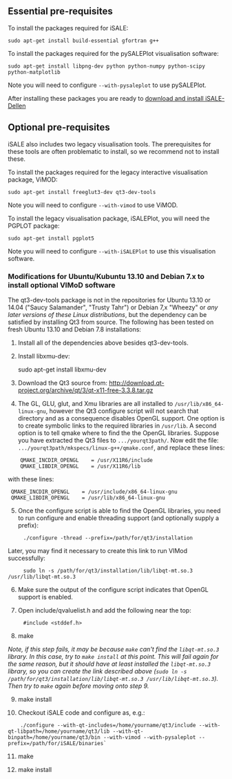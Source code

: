 ## Essential pre-requisites

To install the packages required for iSALE:

    sudo apt-get install build-essential gfortran g++ 

To install the packages required for the pySALEPlot visualisation software:

    sudo apt-get install libpng-dev python python-numpy python-scipy python-matplotlib 

Note you will need to configure `--with-pysaleplot` to use pySALEPlot.

After installing these packages you are ready to [download and install iSALE-Dellen](Installation-instructions#installing-isale-dellen-for-scientific-use)

## Optional pre-requisites

iSALE also includes two legacy visualisation tools. The prerequisites for these tools are often problematic to install, so we recommend not to install these.

To install the packages required for the legacy interactive visualisation package, ViMOD:

    sudo apt-get install freeglut3-dev qt3-dev-tools

Note you will need to configure `--with-vimod` to use ViMOD. 

To install the legacy visualisation package, iSALEPlot, you will need the PGPLOT package:

    sudo apt-get install pgplot5

Note you will need to configure `--with-iSALEPlot` to use this visualisation software.


### Modifications for Ubuntu/Kubuntu 13.10 and Debian 7.x to install optional VIMoD software

The qt3-dev-tools package is not in the repositories for Ubuntu 13.10 or 14.04 ("Saucy Salamander", "Trusty Tahr") or Debian 7,x "Wheezy" or *any later versions of these Linux distributions*, but the dependency can be satisfied by installing Qt3 from source. The following has been tested on fresh Ubuntu 13.10 and Debian 7.8 installations:

1. Install all of the dependencies above besides qt3-dev-tools.

2. Install libxmu-dev:

    sudo apt-get install libxmu-dev

3. Download the Qt3 source from: http://download.qt-project.org/archive/qt/3/qt-x11-free-3.3.8.tar.gz

4. The GL, GLU, glut, and Xmu libraries are all installed to `/usr/lib/x86_64-linux-gnu`, however the Qt3 configure script will not search that directory and as a consequence disables OpenGL support. One option is to create symbolic links to the required libraries in `/usr/lib`.  A second option is to tell qmake where to find the the OpenGL libraries.  Suppose you have extracted the Qt3 files to `.../yourqt3path/`.  Now edit the file: `.../yourqt3path/mkspecs/linux-g++/qmake.conf`, and replace these lines:

```
    QMAKE_INCDIR_OPENGL    = /usr/X11R6/include
    QMAKE_LIBDIR_OPENGL    = /usr/X11R6/lib
```
with these lines:

     QMAKE_INCDIR_OPENGL    = /usr/include/x86_64-linux-gnu
     QMAKE_LIBDIR_OPENGL    = /usr/lib/x86_64-linux-gnu

5. Once the configure script is able to find the OpenGL libraries, you need to run configure and enable threading support (and optionally supply a prefix):
```
     ./configure -thread --prefix=/path/for/qt3/installation
```
Later, you may find it necessary to create this link to run VIMod successfully:
```
     sudo ln -s /path/for/qt3/installation/lib/libqt-mt.so.3 /usr/lib/libqt-mt.so.3
```
6. Make sure the output of the configure script indicates that OpenGL support is enabled.

7. Open include/qvaluelist.h and add the following near the top:
```
     #include <stddef.h>
```
8. make

_Note, if this step fails, it may be because `make` can't find the `libqt-mt.so.3` library.  In this case, try to `make install` at this point. This will fail again for the same reason, but it should have at least installed the `libqt-mt.so.3` library, so you can create the link described above (`sudo ln -s /path/for/qt3/installation/lib/libqt-mt.so.3 /usr/lib/libqt-mt.so.3`). Then try to `make` again before moving onto step 9._

9. make install

10. Checkout iSALE code and configure as, e.g.:
```
    ./configure --with-qt-includes=/home/yourname/qt3/include --with-qt-libpath=/home/yourname/qt3/lib --with-qt-binpath=/home/yourname/qt3/bin --with-vimod --with-pysaleplot --prefix=/path/for/iSALE/binaries`
```
11. make

12. make install

